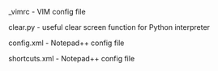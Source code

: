 _vimrc - VIM config file

clear.py - useful clear screen function for Python interpreter

config.xml - Notepad++ config file

shortcuts.xml - Notepad++ config file
